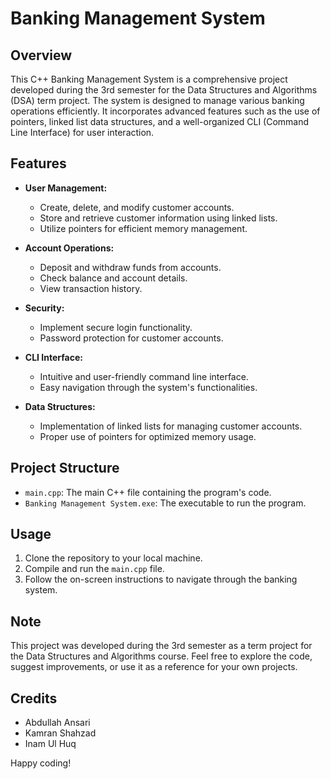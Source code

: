 # Banking Management System

## Overview
This C++ Banking Management System is a comprehensive project developed during the 3rd semester for the Data Structures and Algorithms (DSA) term project. The system is designed to manage various banking operations efficiently. It incorporates advanced features such as the use of pointers, linked list data structures, and a well-organized CLI (Command Line Interface) for user interaction.

## Features
- **User Management:**
  - Create, delete, and modify customer accounts.
  - Store and retrieve customer information using linked lists.
  - Utilize pointers for efficient memory management.

- **Account Operations:**
  - Deposit and withdraw funds from accounts.
  - Check balance and account details.
  - View transaction history.

- **Security:**
  - Implement secure login functionality.
  - Password protection for customer accounts.

- **CLI Interface:**
  - Intuitive and user-friendly command line interface.
  - Easy navigation through the system's functionalities.

- **Data Structures:**
  - Implementation of linked lists for managing customer accounts.
  - Proper use of pointers for optimized memory usage.

## Project Structure
- `main.cpp`: The main C++ file containing the program's code.
- `Banking Management System.exe`: The executable to run the program.

## Usage
1. Clone the repository to your local machine.
2. Compile and run the `main.cpp` file.
3. Follow the on-screen instructions to navigate through the banking system.

## Note
This project was developed during the 3rd semester as a term project for the Data Structures and Algorithms course. Feel free to explore the code, suggest improvements, or use it as a reference for your own projects.

## Credits
- Abdullah Ansari
- Kamran Shahzad
- Inam Ul Huq

Happy coding!
